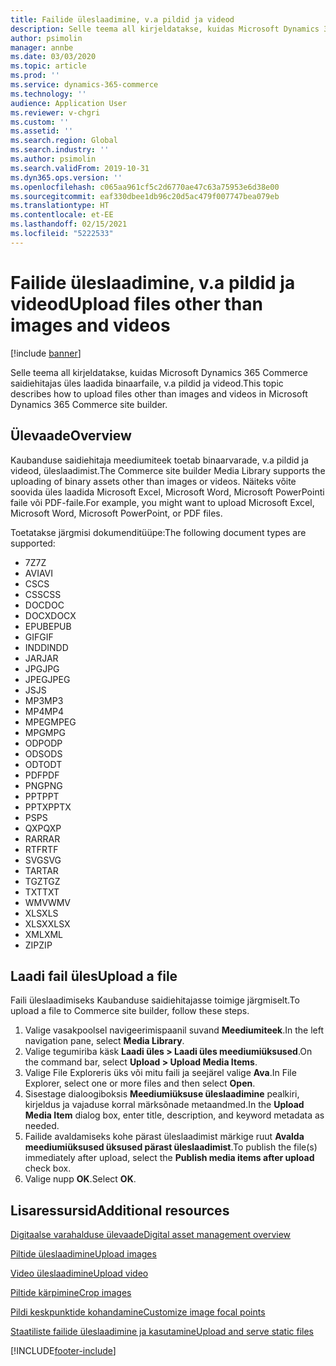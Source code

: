```yaml
---
title: Failide üleslaadimine, v.a pildid ja videod
description: Selle teema all kirjeldatakse, kuidas Microsoft Dynamics 365 Commerce saidiehitajas üles laadida binaarfaile, v.a pildid ja videod.
author: psimolin
manager: annbe
ms.date: 03/03/2020
ms.topic: article
ms.prod: ''
ms.service: dynamics-365-commerce
ms.technology: ''
audience: Application User
ms.reviewer: v-chgri
ms.custom: ''
ms.assetid: ''
ms.search.region: Global
ms.search.industry: ''
ms.author: psimolin
ms.search.validFrom: 2019-10-31
ms.dyn365.ops.version: ''
ms.openlocfilehash: c065aa961cf5c2d6770ae47c63a75953e6d38e00
ms.sourcegitcommit: eaf330dbee1db96c20d5ac479f007747bea079eb
ms.translationtype: HT
ms.contentlocale: et-EE
ms.lasthandoff: 02/15/2021
ms.locfileid: "5222533"
---
```

# <a name="upload-files-other-than-images-and-videos"></a><span data-ttu-id="b6896-103">Failide üleslaadimine, v.a pildid ja videod</span><span class="sxs-lookup"><span data-stu-id="b6896-103">Upload files other than images and videos</span></span>

[!include [banner](includes/banner.md)]

<span data-ttu-id="b6896-104">Selle teema all kirjeldatakse, kuidas Microsoft Dynamics 365 Commerce saidiehitajas üles laadida binaarfaile, v.a pildid ja videod.</span><span class="sxs-lookup"><span data-stu-id="b6896-104">This topic describes how to upload files other than images and videos in Microsoft Dynamics 365 Commerce site builder.</span></span>

## <a name="overview"></a><span data-ttu-id="b6896-105">Ülevaade</span><span class="sxs-lookup"><span data-stu-id="b6896-105">Overview</span></span>

<span data-ttu-id="b6896-106">Kaubanduse saidiehitaja meediumiteek toetab binaarvarade, v.a pildid ja videod, üleslaadimist.</span><span class="sxs-lookup"><span data-stu-id="b6896-106">The Commerce site builder Media Library supports the uploading of binary assets other than images or videos.</span></span> <span data-ttu-id="b6896-107">Näiteks võite soovida üles laadida Microsoft Excel, Microsoft Word, Microsoft PowerPointi faile või PDF-faile.</span><span class="sxs-lookup"><span data-stu-id="b6896-107">For example, you might want to upload Microsoft Excel, Microsoft Word, Microsoft PowerPoint, or PDF files.</span></span>

<span data-ttu-id="b6896-108">Toetatakse järgmisi dokumenditüüpe:</span><span class="sxs-lookup"><span data-stu-id="b6896-108">The following document types are supported:</span></span>
- <span data-ttu-id="b6896-109">7Z</span><span class="sxs-lookup"><span data-stu-id="b6896-109">7Z</span></span>
- <span data-ttu-id="b6896-110">AVI</span><span class="sxs-lookup"><span data-stu-id="b6896-110">AVI</span></span>
- <span data-ttu-id="b6896-111">CS</span><span class="sxs-lookup"><span data-stu-id="b6896-111">CS</span></span>
- <span data-ttu-id="b6896-112">CSS</span><span class="sxs-lookup"><span data-stu-id="b6896-112">CSS</span></span>
- <span data-ttu-id="b6896-113">DOC</span><span class="sxs-lookup"><span data-stu-id="b6896-113">DOC</span></span>
- <span data-ttu-id="b6896-114">DOCX</span><span class="sxs-lookup"><span data-stu-id="b6896-114">DOCX</span></span>
- <span data-ttu-id="b6896-115">EPUB</span><span class="sxs-lookup"><span data-stu-id="b6896-115">EPUB</span></span>
- <span data-ttu-id="b6896-116">GIF</span><span class="sxs-lookup"><span data-stu-id="b6896-116">GIF</span></span>
- <span data-ttu-id="b6896-117">INDD</span><span class="sxs-lookup"><span data-stu-id="b6896-117">INDD</span></span>
- <span data-ttu-id="b6896-118">JAR</span><span class="sxs-lookup"><span data-stu-id="b6896-118">JAR</span></span>
- <span data-ttu-id="b6896-119">JPG</span><span class="sxs-lookup"><span data-stu-id="b6896-119">JPG</span></span>
- <span data-ttu-id="b6896-120">JPEG</span><span class="sxs-lookup"><span data-stu-id="b6896-120">JPEG</span></span>
- <span data-ttu-id="b6896-121">JS</span><span class="sxs-lookup"><span data-stu-id="b6896-121">JS</span></span>
- <span data-ttu-id="b6896-122">MP3</span><span class="sxs-lookup"><span data-stu-id="b6896-122">MP3</span></span>
- <span data-ttu-id="b6896-123">MP4</span><span class="sxs-lookup"><span data-stu-id="b6896-123">MP4</span></span>
- <span data-ttu-id="b6896-124">MPEG</span><span class="sxs-lookup"><span data-stu-id="b6896-124">MPEG</span></span>
- <span data-ttu-id="b6896-125">MPG</span><span class="sxs-lookup"><span data-stu-id="b6896-125">MPG</span></span>
- <span data-ttu-id="b6896-126">ODP</span><span class="sxs-lookup"><span data-stu-id="b6896-126">ODP</span></span>
- <span data-ttu-id="b6896-127">ODS</span><span class="sxs-lookup"><span data-stu-id="b6896-127">ODS</span></span>
- <span data-ttu-id="b6896-128">ODT</span><span class="sxs-lookup"><span data-stu-id="b6896-128">ODT</span></span>
- <span data-ttu-id="b6896-129">PDF</span><span class="sxs-lookup"><span data-stu-id="b6896-129">PDF</span></span>
- <span data-ttu-id="b6896-130">PNG</span><span class="sxs-lookup"><span data-stu-id="b6896-130">PNG</span></span>
- <span data-ttu-id="b6896-131">PPT</span><span class="sxs-lookup"><span data-stu-id="b6896-131">PPT</span></span>
- <span data-ttu-id="b6896-132">PPTX</span><span class="sxs-lookup"><span data-stu-id="b6896-132">PPTX</span></span>
- <span data-ttu-id="b6896-133">PS</span><span class="sxs-lookup"><span data-stu-id="b6896-133">PS</span></span>
- <span data-ttu-id="b6896-134">QXP</span><span class="sxs-lookup"><span data-stu-id="b6896-134">QXP</span></span>
- <span data-ttu-id="b6896-135">RAR</span><span class="sxs-lookup"><span data-stu-id="b6896-135">RAR</span></span>
- <span data-ttu-id="b6896-136">RTF</span><span class="sxs-lookup"><span data-stu-id="b6896-136">RTF</span></span>
- <span data-ttu-id="b6896-137">SVG</span><span class="sxs-lookup"><span data-stu-id="b6896-137">SVG</span></span>
- <span data-ttu-id="b6896-138">TAR</span><span class="sxs-lookup"><span data-stu-id="b6896-138">TAR</span></span>
- <span data-ttu-id="b6896-139">TGZ</span><span class="sxs-lookup"><span data-stu-id="b6896-139">TGZ</span></span>
- <span data-ttu-id="b6896-140">TXT</span><span class="sxs-lookup"><span data-stu-id="b6896-140">TXT</span></span>
- <span data-ttu-id="b6896-141">WMV</span><span class="sxs-lookup"><span data-stu-id="b6896-141">WMV</span></span>
- <span data-ttu-id="b6896-142">XLS</span><span class="sxs-lookup"><span data-stu-id="b6896-142">XLS</span></span>
- <span data-ttu-id="b6896-143">XLSX</span><span class="sxs-lookup"><span data-stu-id="b6896-143">XLSX</span></span>
- <span data-ttu-id="b6896-144">XML</span><span class="sxs-lookup"><span data-stu-id="b6896-144">XML</span></span>
- <span data-ttu-id="b6896-145">ZIP</span><span class="sxs-lookup"><span data-stu-id="b6896-145">ZIP</span></span>

## <a name="upload-a-file"></a><span data-ttu-id="b6896-146">Laadi fail üles</span><span class="sxs-lookup"><span data-stu-id="b6896-146">Upload a file</span></span>

<span data-ttu-id="b6896-147">Faili üleslaadimiseks Kaubanduse saidiehitajasse toimige järgmiselt.</span><span class="sxs-lookup"><span data-stu-id="b6896-147">To upload a file to Commerce site builder, follow these steps.</span></span>

1. <span data-ttu-id="b6896-148">Valige vasakpoolsel navigeerimispaanil suvand **Meediumiteek**.</span><span class="sxs-lookup"><span data-stu-id="b6896-148">In the left navigation pane, select **Media Library**.</span></span>
1. <span data-ttu-id="b6896-149">Valige tegumiriba käsk **Laadi üles \> Laadi üles meediumiüksused**.</span><span class="sxs-lookup"><span data-stu-id="b6896-149">On the command bar, select **Upload \> Upload Media Items**.</span></span>
1. <span data-ttu-id="b6896-150">Valige File Exploreris üks või mitu faili ja seejärel valige **Ava**.</span><span class="sxs-lookup"><span data-stu-id="b6896-150">In File Explorer, select one or more files and then select **Open**.</span></span>
1. <span data-ttu-id="b6896-151">Sisestage dialoogiboksis **Meediumiüksuse üleslaadimine** pealkiri, kirjeldus ja vajaduse korral märksõnade metaandmed.</span><span class="sxs-lookup"><span data-stu-id="b6896-151">In the **Upload Media Item** dialog box, enter title, description, and keyword metadata as needed.</span></span>
1. <span data-ttu-id="b6896-152">Failide avaldamiseks kohe pärast üleslaadimist märkige ruut **Avalda meediumiüksused üksused pärast üleslaadimist**.</span><span class="sxs-lookup"><span data-stu-id="b6896-152">To publish the file(s) immediately after upload, select the **Publish media items after upload** check box.</span></span>
1. <span data-ttu-id="b6896-153">Valige nupp **OK**.</span><span class="sxs-lookup"><span data-stu-id="b6896-153">Select **OK**.</span></span>

## <a name="additional-resources"></a><span data-ttu-id="b6896-154">Lisaressursid</span><span class="sxs-lookup"><span data-stu-id="b6896-154">Additional resources</span></span>

[<span data-ttu-id="b6896-155">Digitaalse varahalduse ülevaade</span><span class="sxs-lookup"><span data-stu-id="b6896-155">Digital asset management overview</span></span>](dam-overview.md)

[<span data-ttu-id="b6896-156">Piltide üleslaadimine</span><span class="sxs-lookup"><span data-stu-id="b6896-156">Upload images</span></span>](dam-upload-images.md)

[<span data-ttu-id="b6896-157">Video üleslaadimine</span><span class="sxs-lookup"><span data-stu-id="b6896-157">Upload video</span></span>](dam-upload-video.md)

[<span data-ttu-id="b6896-158">Piltide kärpimine</span><span class="sxs-lookup"><span data-stu-id="b6896-158">Crop images</span></span>](dam-crop-images.md)

[<span data-ttu-id="b6896-159">Pildi keskpunktide kohandamine</span><span class="sxs-lookup"><span data-stu-id="b6896-159">Customize image focal points</span></span>](dam-custom-focal-point.md)

[<span data-ttu-id="b6896-160">Staatiliste failide üleslaadimine ja kasutamine</span><span class="sxs-lookup"><span data-stu-id="b6896-160">Upload and serve static files</span></span>](upload-serve-static-files.md)


[!INCLUDE[footer-include](../includes/footer-banner.md)]